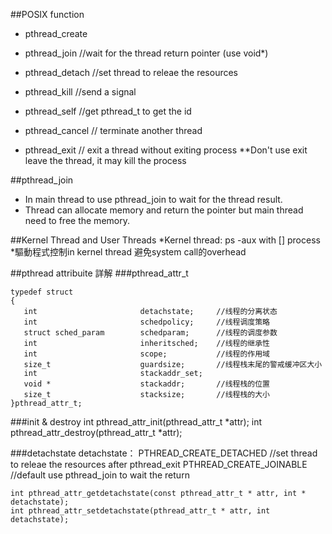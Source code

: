 ##POSIX function
* pthread_create
* pthread_join    //wait for the thread return pointer (use void*)
* pthread_detach  //set thread to releae the resources

* pthread_kill    //send a signal
* pthread_self    //get pthread_t to get the id

* pthread_cancel  // terminate another thread
* pthread_exit    // exit a thread without exiting process
**Don't use exit leave the thread, it may kill the process

##pthread_join
* In main thread to use pthread_join to wait for the thread result.
* Thread can allocate memory and return the pointer but main thread need to free the memory.



##Kernel Thread and User Threads
*Kernel thread: ps -aux with [] process
*驅動程式控制in kernel thread 避免system call的overhead

##pthread attribuite 詳解
###pthread_attr_t
```
typedef struct
{
   int                       detachstate;     //线程的分离状态
   int                       schedpolicy;     //线程调度策略
   struct sched_param        schedparam;      //线程的调度参数
   int                       inheritsched;    //线程的继承性
   int                       scope;           //线程的作用域
   size_t                    guardsize;       //线程栈末尾的警戒缓冲区大小
   int                       stackaddr_set;
   void *                    stackaddr;       //线程栈的位置
   size_t                    stacksize;       //线程栈的大小
}pthread_attr_t;
```
###init & destroy
int pthread_attr_init(pthread_attr_t *attr);
int pthread_attr_destroy(pthread_attr_t *attr);

###detachstate
detachstate：
PTHREAD_CREATE_DETACHED //set thread to releae the resources after pthread_exit
PTHREAD_CREATE_JOINABLE //default use pthread_join to wait the return
```
int pthread_attr_getdetachstate(const pthread_attr_t * attr, int * detachstate);
int pthread_attr_setdetachstate(pthread_attr_t * attr, int detachstate);
```


